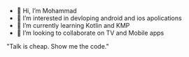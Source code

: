 - 👋 Hi, I’m Mohammad
- 👀 I’m interested in devloping android and ios apolications
- 🌱 I’m currently learning Kotlin and KMP
- 💞️ I’m looking to collaborate on TV and Mobile apps

"Talk is cheap. Show me the code."

<!---
bingbong0098/bingbong0098 is a ✨ special ✨ repository because its `README.md` (this file) appears on your GitHub profile.
You can click the Preview link to take a look at your changes.
--->
